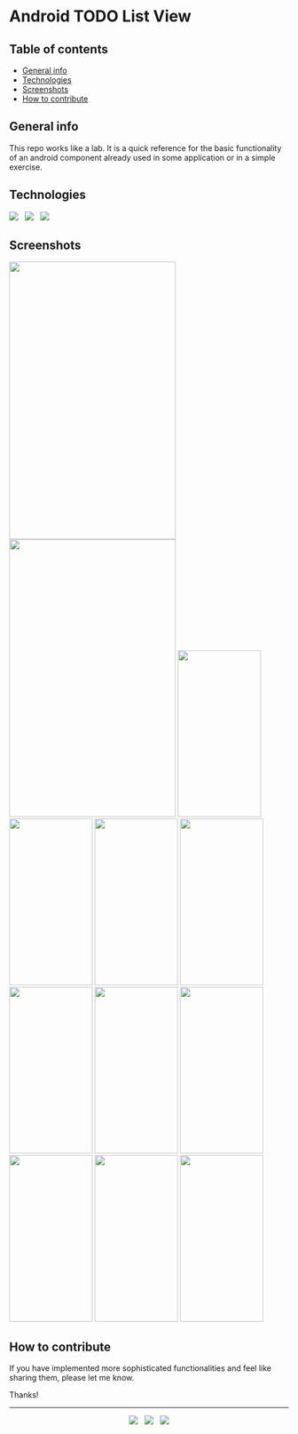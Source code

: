 # Android TODO List View


## Table of contents
* [General info](#general-info)
* [Technologies](#technologies)
* [Screenshots](#screenshots)
* [How to contribute](#how-to-contribute)


## General info
This repo works like a lab. It is a quick reference for the basic functionality of an android component already used in some application or in a simple exercise.


## Technologies

<p>
  <img src="https://img.shields.io/badge/Jakarta-Java-007396?style=for-the-badge&logo=java&logoColor=white" />&nbsp;&nbsp;
  <img src="https://img.shields.io/badge/Android%20Studio-Android-3DDC84?style=for-the-badge&logo=android&logoColor=white" />&nbsp;&nbsp;
  <img src="https://img.shields.io/badge/Build%20Tool-Gradle-02303A?style=for-the-badge&logo=gradle&logoColor=white" />&nbsp;&nbsp;
</p>


## Screenshots
<kbd><img src="https://user-images.githubusercontent.com/5893219/137249928-6e3f668b-f1fb-4535-8bb1-9d10364fb5a5.png" width="300" height="500"></kbd>
<kbd><img src="https://user-images.githubusercontent.com/5893219/137249929-036b944d-bcca-4589-8244-eaf941c39c09.png" width="300" height="500"></kbd>
<kbd><img src="https://user-images.githubusercontent.com/5893219/137249931-8045d7d3-3da0-402f-8846-9877ee8075fb.png" width="150" height="300"></kbd>
<kbd><img src="https://user-images.githubusercontent.com/5893219/137249933-5ab2b619-c018-48f7-af71-9dddd1167351.png" width="150" height="300"></kbd>
<kbd><img src="https://user-images.githubusercontent.com/5893219/137249935-29dae1d0-3d63-4cb9-ad1c-dbd05ce77efe.png" width="150" height="300"></kbd>
<kbd><img src="https://user-images.githubusercontent.com/5893219/137249936-f1104b12-4164-443e-89d4-d8cf7d2748a8.png" width="150" height="300"></kbd>
<kbd><img src="https://user-images.githubusercontent.com/5893219/137249916-811176da-6955-443c-b149-31f2747d6c63.png" width="150" height="300"></kbd>
<kbd><img src="https://user-images.githubusercontent.com/5893219/137249920-2a6aaacd-0f27-48e7-bb77-1b0a6331200a.png" width="150" height="300"></kbd>
<kbd><img src="https://user-images.githubusercontent.com/5893219/137249921-f45d4bbf-cad3-4f8c-bc50-8dca4b57157a.png" width="150" height="300"></kbd>
<kbd><img src="https://user-images.githubusercontent.com/5893219/137249923-1f7413c8-87d1-4034-a318-309d99fa9d5c.png" width="150" height="300"></kbd>
<kbd><img src="https://user-images.githubusercontent.com/5893219/137249926-6b5197ae-eb34-4052-b7c1-406c92aca9a9.png" width="150" height="300"></kbd>
<kbd><img src="https://user-images.githubusercontent.com/5893219/137249927-a7c31e6b-b898-414a-b43c-ab4592441e72.png" width="150" height="300"></kbd>


## How to contribute
If you have implemented more sophisticated functionalities and feel like sharing them, please let me know.

Thanks!

<!-- FOOTER (Author / Visit My Online Resume / Download My PDF Resume) -->
<hr>
<p align='center'>
  <a href="#"><img src="https://img.shields.io/badge/author-%C2%A9%20Siomara%20Cintia%20Pantarotto.%20All%20rights%20reserved.-008080?style=social"></a>&nbsp;&nbsp;
  <a href="https://siomara.com.br/"><img src="https://img.shields.io/badge/visit-My Online Resume-008080?style=social"></a>&nbsp;&nbsp;
  <a href="https://siomara.com.br/ResumePANTAROTTO.pdf"><img src="https://img.shields.io/badge/download-My PDF Resume-008080?style=social"></a>
</p>

